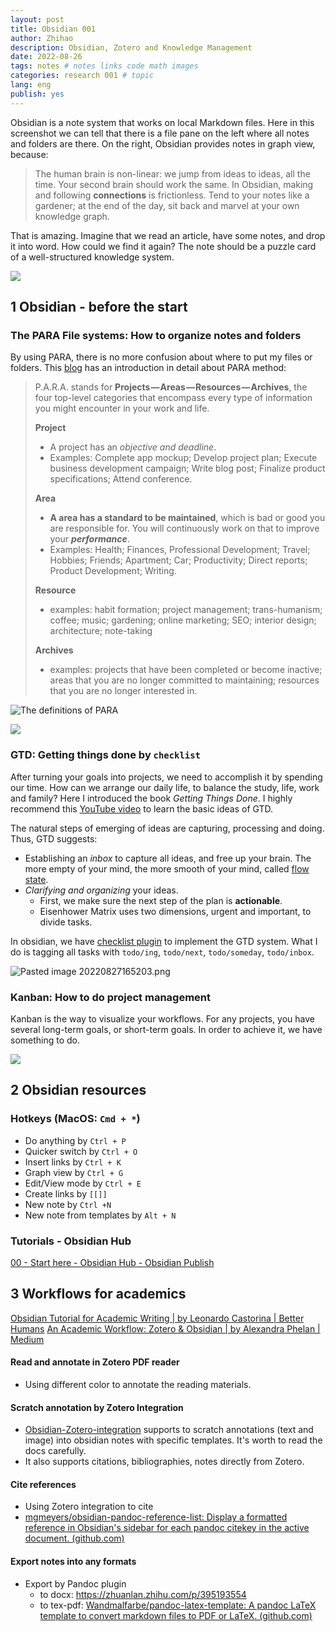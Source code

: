 ```yaml
---
layout: post
title: Obsidian 001
author: Zhihao
description: Obsidian, Zotero and Knowledge Management
date: 2022-08-26
tags: notes # notes links code math images
categories: research 001 # topic
lang: eng
publish: yes
---
```




Obsidian is a note system that works on local Markdown files. Here in this screenshot we can tell that there is a file pane on the left where all notes and folders are there. On the right, Obsidian provides notes in graph view, because:

  > The human brain is non-linear: we jump from ideas to ideas, all the time. Your second brain should work the same. In Obsidian, making and following **connections** is frictionless. Tend to your notes like a gardener; at the end of the day, sit back and marvel at your own knowledge graph.

 That is amazing. Imagine that we read an article, have some notes, and drop it into word. How could we find it again? The note should be a puzzle card of a well-structured knowledge system.

  ![](https://obsidian.md/images/screenshot.png)

## 1 Obsidian - before the start

### The PARA File systems: How to organize notes and folders

By using PARA, there is no more confusion about where to put my files or folders. This [blog](https://fortelabs.co/blog/para/) has an introduction in detail about PARA method:

  > P.A.R.A. stands for **Projects — Areas — Resources — Archives**, the four top-level categories that encompass every type of information you might encounter in your work and life.
  >
  > **Project** 
  >
  > - A project has an *objective and deadline*.
  > - Examples: Complete app mockup; Develop project plan; Execute business development campaign; Write blog post; Finalize product specifications; Attend conference.
  >
  > **Area**
  >
  > -  **A area has a standard to be maintained**, which is bad or good you are responsible for. You will continuously work on that to improve your ***performance***.
  > - Examples: Health; Finances, Professional Development; Travel; Hobbies; Friends; Apartment; Car; Productivity; Direct reports; Product Development; Writing.
  >
  > **Resource** 
  > - examples: habit formation; project management; trans-humanism; coffee; music; gardening; online marketing; SEO; interior design; architecture; note-taking
  >
  > **Archives** 
  >
  > - examples: projects that have been completed or become inactive; areas that you are no longer committed to maintaining; resources that you are no longer interested in.
  >

![The definitions of PARA](https://i0.wp.com/cdn-images-1.medium.com/max/800/1*i6I0M5kaZUOwIfq5q5W4mQ.jpeg?w=900&ssl=1)

![](https://i0.wp.com/cdn-images-1.medium.com/max/800/1*qng-pJJUdoENmYs_3HiISg.jpeg?w=900&ssl=1)

### GTD: Getting things done by `checklist`

After turning your goals into projects, we need to accomplish it by spending our time. How can we arrange our daily life, to balance the study, life, work and family? Here I introduced the book *Getting Things Done*. I highly recommend this [YouTube video](https://www.youtube.com/watch?v=ODhHTngIMJE) to learn the basic ideas of GTD.

The natural steps of emerging of ideas are capturing, processing and doing. Thus, GTD suggests:
  - Establishing an *inbox* to capture all ideas, and free up your brain. The more empty of your mind, the more smooth of your mind, called [flow state](https://en.wikipedia.org/wiki/Flow_(psychology)).
  - *Clarifying and organizing* your ideas. 
  	- First, we make sure the next step of the plan is **actionable**. 
  	- Eisenhower Matrix uses two dimensions, urgent and important, to divide tasks.

In obsidian, we have [checklist plugin](https://github.com/delashum/obsidian-checklist-plugin) to implement the GTD system. What I do is tagging all tasks with `todo/ing`, `todo/next`, `todo/someday`, `todo/inbox`.

  ![Pasted image 20220827165203.png](https://assets.asana.biz/m/6f89f3691b3dffaa/original/inline-leadership-eisenhower-matrix-4-2x.jpg)

 ### Kanban: How to do project management

Kanban is the way to visualize your workflows. For any projects, you have several long-term goals, or short-term goals. In order to achieve it, we have something to do.

  ![](https://talentvis.com/files/images/blog/2022/05/what-you-need-to-know-about-kanban-board.jpg)

  

## 2 Obsidian resources

### Hotkeys (MacOS: `Cmd + *`)
  - Do anything by `Ctrl + P`
  - Quicker switch by `Ctrl + O`
  - Insert links by `Ctrl + K` 
  - Graph view by `Ctrl + G`
  - Edit/View mode by `Ctrl + E`
  - Create links by `[[]]`
  - New note by `Ctrl +N`
  - New note from templates by `Alt + N`

### Tutorials - Obsidian Hub
  [00 - Start here - Obsidian Hub - Obsidian Publish](https://publish.obsidian.md/hub/00+-+Start+here)

## 3 Workflows for academics

  [Obsidian Tutorial for Academic Writing | by Leonardo Castorina | Better Humans](https://betterhumans.pub/obsidian-tutorial-for-academic-writing-87b038060522)
  [An Academic Workflow: Zotero & Obsidian | by Alexandra Phelan | Medium](https://medium.com/@alexandraphelan/an-academic-workflow-zotero-obsidian-56bf918d51ab)

#### Read and annotate in Zotero PDF reader
  - Using different color to annotate the reading materials.

#### Scratch annotation by Zotero Integration
  -  [Obsidian-Zotero-integration](https://github.com/mgmeyers/obsidian-zotero-integration) supports to scratch annotations (text and image) into obsidian notes with specific templates. It's worth to read the docs carefully. 
  -  It also supports citations, bibliographies, notes directly from Zotero.

#### Cite references
  - Using Zotero integration to cite
  - [mgmeyers/obsidian-pandoc-reference-list: Display a formatted reference in Obsidian's sidebar for each pandoc citekey in the active document. (github.com)](https://github.com/mgmeyers/obsidian-pandoc-reference-list)

#### Export notes into any formats
  - Export by Pandoc plugin
  	- to docx: https://zhuanlan.zhihu.com/p/395193554
  	- to tex-pdf: [Wandmalfarbe/pandoc-latex-template: A pandoc LaTeX template to convert markdown files to PDF or LaTeX. (github.com)](https://github.com/Wandmalfarbe/pandoc-latex-template)
